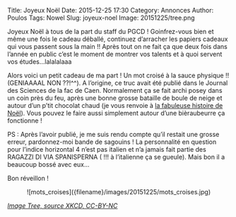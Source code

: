 Title: Joyeux Noël
Date: 2015-12-25 17:30
Category: Annonces
Author: Poulos
Tags: Nowel
Slug: joyeux-noel
Image: 20151225/tree.png

Joyeux Noël à tous de la part du staff du PGCD ! Goinfrez-vous bien et même une fois le cadeau déballé, continuez d’arracher les papiers cadeaux qui vous passent sous la main !! Après tout on ne fait ça que deux fois dans l’année en public c’est le moment de montrer vos talents et à quoi servent vos études…lalalalaaa

Alors voici un petit cadeau de ma part ! Un mot croisé à la sauce physique !! (GENIAAAAL NON ??!^^). A l’origine, ce truc avait été publié dans le Journal des Sciences de la fac de Caen. Normalement ça se fait archi posey dans un coin près du feu, après une bonne grosse bataille de boule de neige et autour d’un p’tit chocolat chaud (je vous renvoie à [la fabuleuse histoire de Noël]({filename}/2015/0329-fabuleuse-histoire-noel.md)). Vous pouvez le faire aussi simplement autour d’une bièraubeurre ça fonctionne !

PS : Après l’avoir publié, je me suis rendu compte qu’il restait une grosse erreur, pardonnez-moi bande de sagouins ! La personnalité en question pour l’indice horizontal 4 n’est pas italien et n’a jamais fait partie des RAGAZZI DI VIA SPANISPERNA ( !!!  à l’italienne ça se gueule). Mais bon il a beaucoup bossé avec eux…

Bon réveillon ! 

<center>
	<span class="figure">
		![mots_croises]({filename}/images/20151225/mots_croises.jpg)
	</span>
</center>

<i>[Image Tree, source XKCD, CC-BY-NC](https://xkcd.com/835/)</i>
